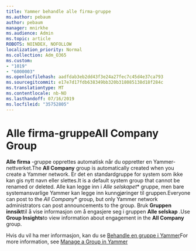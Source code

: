 ```yaml
---
title: Yammer behandle alle firma-gruppe
ms.author: pebaum
author: pebaum
manager: mnirkhe
ms.audience: Admin
ms.topic: article
ROBOTS: NOINDEX, NOFOLLOW
localization_priority: Normal
ms.collection: Adm_O365
ms.custom:
- "1019"
- "6000003"
ms.openlocfilehash: aadfdab3eb2dd43f3e24a27fec7c45d4e37ca793
ms.sourcegitcommit: e17e7d17fdb638349bb320b318085138d18f284c
ms.translationtype: MT
ms.contentlocale: nb-NO
ms.lasthandoff: 07/16/2019
ms.locfileid: "35752805"
---
```

# <a name="all-company-group"></a><span data-ttu-id="cb79d-102">Alle firma-gruppe</span><span class="sxs-lookup"><span data-stu-id="cb79d-102">All Company Group</span></span>

<span data-ttu-id="cb79d-103">**Alle firma** -gruppe opprettes automatisk når du oppretter en Yammer-nettverket.</span><span class="sxs-lookup"><span data-stu-id="cb79d-103">The **All Company** group is automatically created when you create a Yammer network.</span></span> <span data-ttu-id="cb79d-104">Er det en standardgruppe for system som ikke kan gis nytt navn eller slettes.</span><span class="sxs-lookup"><span data-stu-id="cb79d-104">It is a default system group that cannot be renamed or deleted.</span></span> <span data-ttu-id="cb79d-105">Alle kan legge inn i *Alle selskapet*\* gruppe, men bare systemansvarlige Yammer kan legge inn kunngjøringer til gruppen.</span><span class="sxs-lookup"><span data-stu-id="cb79d-105">Everyone can post to the *All Company*\* group, but only Yammer network administrators can post announcements to the group.</span></span> <span data-ttu-id="cb79d-106">Bruk **Gruppen innsikt**til å vise informasjon om å engasjere seg i gruppen **Alle selskap** .</span><span class="sxs-lookup"><span data-stu-id="cb79d-106">Use **Group Insights**to view information about engagement in the **All Company** group.</span></span>

<span data-ttu-id="cb79d-107">Hvis du vil ha mer informasjon, kan du se [Behandle en gruppe i Yammer](https://support.office.com/article/Manage-a-group-in-Yammer-6e05c6d6-5548-4c88-89cd-e6757a514ef2)</span><span class="sxs-lookup"><span data-stu-id="cb79d-107">For more information, see [Manage a Group in Yammer](https://support.office.com/article/Manage-a-group-in-Yammer-6e05c6d6-5548-4c88-89cd-e6757a514ef2)</span></span>
